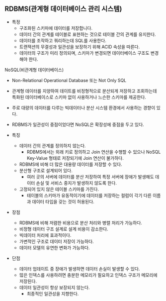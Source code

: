 RDBMS(관계형 데이터베이스 관리 시스템)
- 

- 특정
	- 구조화된 스키마에 데이터를 저장합니다.
	- 데이터 간의 관계를 테이블로 표현하는 것으로 테이블 간의 관계를 유지한다.
	- 데이터를 조작하고 쿼리하는데 SQL를 사용한다.
	- 트랜잭션의 무결성과 일관성을 보장하기 위해 ACID 속성을 따른다.
	- 데이터의 구조가 미리 정의되며, 스키마가 변경되면 데이터베이스 구조도 변경해야 한다.


NoSQL(비관계형 데이터베이스)
- Non-Relational Operational Database 또는 Not Only SQL
- 관계형 데이터를 지양하여 데이트를 비정형적으로 분산되게 저장하고 조회하는데 특화된 데이터베이스로 스키마 없이 사용하거나 느슨한 스키마를 제공한다.
- 주로 대량의 데이터를 다루는 빅데이터나 분산 시스템 환경에서 사용하는 경향이 있다.
- RDBMS가 일관성이 중점이었다면 NoSQL은 확장성에 중점을 두고 있다.

- 특징
	- 데이터 간의 관계를 정의하지 않는다.
		- RDBMS에서는 외래 키로 정의하고 Join 연산을 수행할 수 있으나 NoSQL Key-Value 형태로 저장되기에 Join 연산이 불가하다.
	- RDBMS에 비해 더 많은 대용량 데이터를 저장할 수 있다.
	- 분산형 구조로 설계되어 있다.
		- 여러 곳의 서버에 데이터를 분산 저장하여 특정 서버에 장애가 발생해도 데이터 손실 및 서비스 중지가 발생하지 않도록 한다.
	- 고정되어 있지 않은 테이블 스키마를 가진다.
		- 테이블의 스키마가 유동적이기에 데이터를 저장하는 컬럼이 각기 다른 이름과 데이터 타입을 갖는 것이 허용된다.

- 장점
	- RDBMS에 비해 저렴한 비용으로 분산 처리와 병렬 처리가 가능하다.
	- 비정형 데이터 구조 설계로 설계 비용이 감소한다.
	- 빅데이터 처리에 효과적이다.
	- 가변적인 구조로 데이터 저장이 가능하다.
	- 데이터 모델의 유연한 변화가 가능하다.
- 단점
	- 데이터 업데이트 중 장애가 발생하면 데이터 손실이 발생할 수 있다.
	- 많은 인덱스를 사용하려면 충분한 메모리가 필요하고 인덱스 구조가 메모리에 저장된다.
	- 데이터 일관성이 항상 보장되지 않는다.
		- 최종적인 일관성을 지향한다.